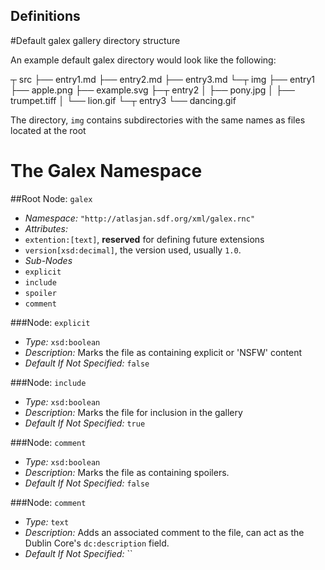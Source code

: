 Definitions
-----------

#Default galex gallery directory structure

An example default galex directory would look like the following:

   ┬ src
   ├── entry1.md
   ├── entry2.md
   ├── entry3.md
   └─┬ img
     ├── entry1
     ├── apple.png
     ├── example.svg
     ├─┬ entry2
     │ ├── pony.jpg
     │ ├── trumpet.tiff
     │ └── lion.gif
     └─┬ entry3
       └── dancing.gif

The directory, `img` contains subdirectories with the same names as files located at the root

# The Galex Namespace

##Root Node: `galex`

- *Namespace:* `"http://atlasjan.sdf.org/xml/galex.rnc"`
- *Attributes:*
 - `extention:[text]`, **reserved** for defining future extensions
 - `version[xsd:decimal]`, the version used, usually `1.0`.
- *Sub-Nodes*
 - `explicit`
 - `include`
 - `spoiler`
 - `comment`

###Node: `explicit`

- *Type:* `xsd:boolean`
- *Description:* Marks the file as containing explicit or 'NSFW' content
- *Default If Not Specified:* `false`

###Node: `include`

- *Type:* `xsd:boolean`
- *Description:* Marks the file for inclusion in the gallery
- *Default If Not Specified:* `true`

###Node: `comment`

- *Type:* `xsd:boolean`
- *Description:* Marks the file as containing spoilers.
- *Default If Not Specified:* `false`

###Node: `comment`

- *Type:* `text`
- *Description:* Adds an associated comment to the file, can act as the Dublin Core's `dc:description` field.
- *Default If Not Specified:* ``


